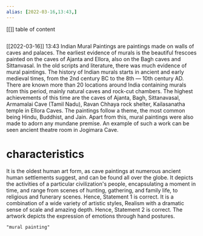 ```yaml
---
alias: [2022-03-16,13:43,]
---
```

[[]]
table of content
```toc
```

[[2022-03-16]] 13:43
Indian Mural Paintings are paintings made on walls of caves and palaces.
The earliest evidence of murals is the beautiful frescoes painted on the caves of Ajanta and Ellora, also on the Bagh caves and Sittanvasal.
In the old scripts and literature, there was much evidence of mural paintings.
The history of Indian murals starts in ancient and early medieval times, from the 2nd century BC to the 8th — 10th century AD.
There are known more than 20 locations around India containing murals from this period, mainly natural caves and rock-cut chambers.
The highest achievements of this time are the caves of Ajanta, Bagh, Sittanavasal, Armamalai Cave (Tamil Nadu), Ravan Chhaya rock shelter, Kailasanatha temple in Ellora Caves.
The paintings follow a theme, the most common being Hindu, Buddhist, and Jain.
Apart from this, mural paintings were also made to adorn any mundane premise. An example of such a work can be seen ancient theatre room in Jogimara Cave.

# characteristics
It is the oldest human art form, as cave paintings at numerous ancient human settlements suggest, and can be found all over the globe.
It depicts the activities of a particular civilization's people, encapsulating a moment in time, and range from scenes of hunting, gathering, and family life, to religious and
funerary scenes. Hence, Statement 1 is correct.
It is a combination of a wide variety of artistic styles, Realism with a dramatic sense of scale and amazing depth. Hence, Statement 2 is correct.
The artwork depicts the expression of emotions through hand postures.

```query
"mural painting"
```